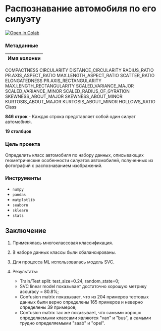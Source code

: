 # **Распознавание автомобиля по его силуэту**
<a target="_blank" href="https://colab.research.google.com/github/VsevolodMus/Machine_Learning/blob/main/%D0%A0%D0%B0%D1%81%D0%BF%D0%BE%D0%B7%D0%BD%D0%B0%D0%B2%D0%B0%D0%BD%D0%B8%D0%B5%20%D0%B0%D0%B2%D1%82%D0%BE%D0%BC%D0%BE%D0%B1%D0%B8%D0%BB%D1%8F/Vehicle.ipynb">
  <img src="https://colab.research.google.com/assets/colab-badge.svg" alt="Open In Colab"/>
</a>

### Метаданные

|Имя колонки|
|---|
COMPACTNESS
CIRCULARITY
DISTANCE_CIRCULARITY
RADIUS_RATIO
PR.AXIS_ASPECT_RATIO
MAX.LENGTH_ASPECT_RATIO
SCATTER_RATIO
ELONGATEDNESS
PR.AXIS_RECTANGULARITY
MAX.LENGTH_RECTANGULARITY
SCALED_VARIANCE_MAJOR
SCALED_VARIANCE_MINOR
SCALED_RADIUS_OF_GYRATION
SKEWNESS_ABOUT_MAJOR
SKEWNESS_ABOUT_MINOR
KURTOSIS_ABOUT_MAJOR
KURTOSIS_ABOUT_MINOR
HOLLOWS_RATIO
Class

**846 строк** - Каждая строка представляет собой один силуэт автомобиля.

**19 столбцов**

### Цель проекта

Определить класс автомобиля по набору данных, описывающих геометрические особенности силуэтов автомобилей, полученных из фотографий с распознаванием изображений.

### Инструменты
- `numpy`
- `pandas`
- `matplotlib`
- `seaborn`
- `sklearn`
- `stats`

## Заключение
1. Применялась многоклассовая классификация.

2. В наборе данных классы были сбалансированы.
    
3. Для процесса ML использовалась модель SVC.

4. Результаты:
    * Train/Test split: test_size=0.24, random_state=0;
    * SVC linear model показывает достаточно хорошую метрику accuracy = 80.8%;
    * Сonfusion matrix показывает, что из 204 примеров тестовых данных были верно определены 165 примеров и неверно определены 39 примеров;
    * Сonfusion matrix так же показывает, что самыми хорошо определяемыми классами являются "van" и "bus", а самыми трудно определяемыми "saab" и "opel".
